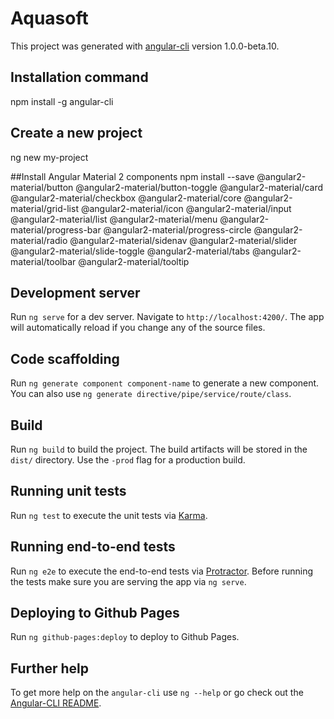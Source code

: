 # Aquasoft

This project was generated with [angular-cli](https://github.com/angular/angular-cli) version 1.0.0-beta.10.

## Installation command
npm install -g angular-cli

## Create a new project
 ng new my-project
 
 
 ##Install Angular Material 2 components
 npm install --save  @angular2-material/button    @angular2-material/button-toggle    @angular2-material/card    @angular2-material/checkbox    @angular2-material/core    @angular2-material/grid-list    @angular2-material/icon    @angular2-material/input    @angular2-material/list    @angular2-material/menu    @angular2-material/progress-bar    @angular2-material/progress-circle    @angular2-material/radio    @angular2-material/sidenav    @angular2-material/slider    @angular2-material/slide-toggle    @angular2-material/tabs    @angular2-material/toolbar    @angular2-material/tooltip

## Development server
Run `ng serve` for a dev server. Navigate to `http://localhost:4200/`. The app will automatically reload if you change any of the source files.

## Code scaffolding

Run `ng generate component component-name` to generate a new component. You can also use `ng generate directive/pipe/service/route/class`.

## Build

Run `ng build` to build the project. The build artifacts will be stored in the `dist/` directory. Use the `-prod` flag for a production build.

## Running unit tests

Run `ng test` to execute the unit tests via [Karma](https://karma-runner.github.io).

## Running end-to-end tests

Run `ng e2e` to execute the end-to-end tests via [Protractor](http://www.protractortest.org/). 
Before running the tests make sure you are serving the app via `ng serve`.

## Deploying to Github Pages

Run `ng github-pages:deploy` to deploy to Github Pages.

## Further help

To get more help on the `angular-cli` use `ng --help` or go check out the [Angular-CLI README](https://github.com/angular/angular-cli/blob/master/README.md).
